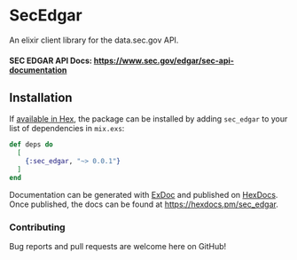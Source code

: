 # SecEdgar

An elixir client library for the data.sec.gov API.

#### SEC EDGAR API Docs: https://www.sec.gov/edgar/sec-api-documentation

## Installation

If [available in Hex](https://hex.pm/docs/publish), the package can be installed
by adding `sec_edgar` to your list of dependencies in `mix.exs`:

```elixir
def deps do
  [
    {:sec_edgar, "~> 0.0.1"}
  ]
end
```

Documentation can be generated with [ExDoc](https://github.com/elixir-lang/ex_doc)
and published on [HexDocs](https://hexdocs.pm). Once published, the docs can
be found at <https://hexdocs.pm/sec_edgar>.

### Contributing
Bug reports and pull requests are welcome here on GitHub!

